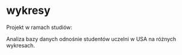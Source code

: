 # wykresy

Projekt w ramach studiów:

Analiza bazy danych odnośnie studentów uczelni w USA na różnych wykresach.